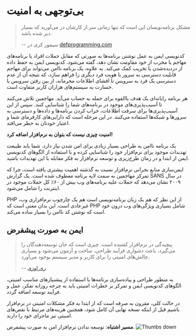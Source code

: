 # بی‌توجهی به امنیت #

> مشکل برنامه‌نویسان این است که تنها زمانی سر از کارشان در می‌آورید که بسیار دیر شده باشد.
>
> -- سیمور کری در [defprogramming.com](http://www.defprogramming.com/q/6e61ae30a855/)

کدنویسی ایمن به عمل نوشتن برنامه‌ها به صورتی که مقابل حملات افراد یا برنامه‌های مهاجم یا مخرب از خود مقاومت نشان دهد، گفته می‌شود. کدنویسی ایمن به حفظ داده از دزدیده‌شدن یا تخریب کمک می‌کند. به علاوه، یک برنامه ناامن می‌تواند برای مهاجم قابلیت دسترسی به سرور یا هویت فرد دیگری را فراهم سازد، که نتیجه آن از عدم دسترسی یک فرد به سرویس تا افشای اطلاعات محرمانه، از بین رفتن سرویس یا خسارت به سیستم‌های هزاران کاربر متفاوت است.

هر برنامه رایانه‌ای یک هدف باالقوه برای حمله به حساب می‌آید. مهاجمین تلاش می‌کنند تا آسیب‌پذیری‌های موجود در برنامه‌های شما را شناسایی کنند. سپس از این آسیب‌پذیری‌ها برای سرقت اطلاعات، خراب کردن برنامه‌ها و داده‌ها و دسترسی به سرورها و شبکه‌ها استفاده می‌کنند. در این مرحله است که دارایی‌های کارفرمای شما و اعتبار خودتان به خطر می‌افتد.

**امنیت چیزی نیست که بتوان به نرم‌افزار اضافه کرد!**

یک برنامه ناامن به طراحی بسیار زیادی برای امن شدن نیاز دارد. شما باید طبیعت تهدیدات موجود برای نرم‌افزار خود را شناسایی کرده و با استفاده از الگوهای کدنویسی ایمن از ابتدا و در زمان طرح‌ریزی و توسعه نرم‌افزار به فکر مقابله با این تهدیدات باشید.

ایمن‌سازی منابع بحرانی نرم‌افزار نسبت به گذشته اهمیت بیشتری یافته است، چرا که تمرکز مهاجمین به سمت لایه برنامه معطوف شده است. یک گزارش SANS در سال ۲۰۰۹ نشان می‌دهد که حملات علیه برنامه‌های وب بیش از ۶۰٪ کل حملات موجود در اینترنت را شامل می‌شود.

PHP از این نظر که هم یک زبان برنامه‌نویسی است هم یک چارچوب نرم‌افزاری وب، غیرعادی است. این بدان معنی است که PHP شامل بسیاری ویژگی‌های وب درون خود است که نوشتن کد ناامن را بسیار ساده می‌کند.

## ایمن به صورت پیشفرض ##
> پیچیدگی در نرم‌افزار کشنده است. چیزی است که جان توسعه‌دهندگان را می‌گیرد، باعث دشواری فرآیند طراحی، ساخت و آزمون می‌شود و بسیاری چالش‌های امنیتی را برای کاربر و مدیر سیستم بوجود می‌آورد.
>
> -- [ری اوزی](www.azquotes.com/quote/585933)

به منظور طراحی و پیاده‌سازی برنامه‌ها با استفاده از پیشنیازهای مناسب امنیتی، الگوهای کدنویسی ایمن و تمرکز بر خطرات امنیتی باید به چرخه روزانه تفکر، عمل و فرآیند توسعه اضافه گردد.

در حالت کلی، مقرون به صرفه است که از ابتدا به فکر مشکلات امنیتی در نرم‌افزار باشیم قبل از اینکه نسخه نهایی آن کامل شود، همچنین هزینه‌های مرتبط با نقص‌های امنیتی نیز ماجرای خود را دارند.

**مسیر اشتباه**: توسعه ندادن نرم‌افزار امن به صورت پیشفرض. ![Thumbs down](../img/thumbs-down-rtl.png)

